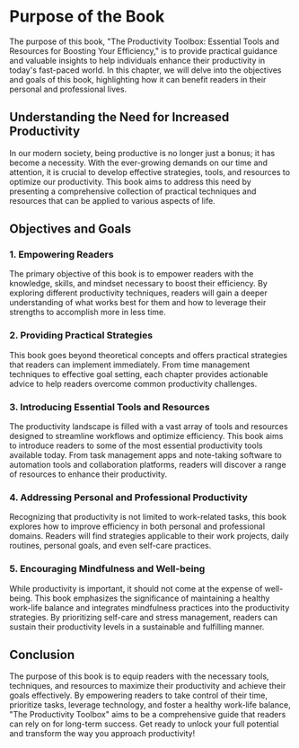 Purpose of the Book
==============================

The purpose of this book, "The Productivity Toolbox: Essential Tools and Resources for Boosting Your Efficiency," is to provide practical guidance and valuable insights to help individuals enhance their productivity in today's fast-paced world. In this chapter, we will delve into the objectives and goals of this book, highlighting how it can benefit readers in their personal and professional lives.

Understanding the Need for Increased Productivity
-------------------------------------------------

In our modern society, being productive is no longer just a bonus; it has become a necessity. With the ever-growing demands on our time and attention, it is crucial to develop effective strategies, tools, and resources to optimize our productivity. This book aims to address this need by presenting a comprehensive collection of practical techniques and resources that can be applied to various aspects of life.

Objectives and Goals
--------------------

### 1. Empowering Readers

The primary objective of this book is to empower readers with the knowledge, skills, and mindset necessary to boost their efficiency. By exploring different productivity techniques, readers will gain a deeper understanding of what works best for them and how to leverage their strengths to accomplish more in less time.

### 2. Providing Practical Strategies

This book goes beyond theoretical concepts and offers practical strategies that readers can implement immediately. From time management techniques to effective goal setting, each chapter provides actionable advice to help readers overcome common productivity challenges.

### 3. Introducing Essential Tools and Resources

The productivity landscape is filled with a vast array of tools and resources designed to streamline workflows and optimize efficiency. This book aims to introduce readers to some of the most essential productivity tools available today. From task management apps and note-taking software to automation tools and collaboration platforms, readers will discover a range of resources to enhance their productivity.

### 4. Addressing Personal and Professional Productivity

Recognizing that productivity is not limited to work-related tasks, this book explores how to improve efficiency in both personal and professional domains. Readers will find strategies applicable to their work projects, daily routines, personal goals, and even self-care practices.

### 5. Encouraging Mindfulness and Well-being

While productivity is important, it should not come at the expense of well-being. This book emphasizes the significance of maintaining a healthy work-life balance and integrates mindfulness practices into the productivity strategies. By prioritizing self-care and stress management, readers can sustain their productivity levels in a sustainable and fulfilling manner.

Conclusion
----------

The purpose of this book is to equip readers with the necessary tools, techniques, and resources to maximize their productivity and achieve their goals effectively. By empowering readers to take control of their time, prioritize tasks, leverage technology, and foster a healthy work-life balance, "The Productivity Toolbox" aims to be a comprehensive guide that readers can rely on for long-term success. Get ready to unlock your full potential and transform the way you approach productivity!
